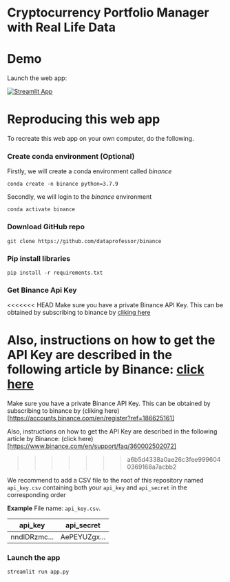 # Cryptocurrency Portfolio Manager with Real Life Data

# Demo

Launch the web app:

[![Streamlit App](https://static.streamlit.io/badges/streamlit_badge_black_white.svg)](https://share.streamlit.io/josecaloca/crypto_portfolio_manager/app.py)

# Reproducing this web app
To recreate this web app on your own computer, do the following.

### Create conda environment (Optional)
Firstly, we will create a conda environment called *binance*
```
conda create -n binance python=3.7.9
```
Secondly, we will login to the *binance* environment
```
conda activate binance
```

###  Download GitHub repo

```
git clone https://github.com/dataprofessor/binance
```

###  Pip install libraries
```
pip install -r requirements.txt
```

### Get Binance Api Key

<<<<<<< HEAD
Make sure you have a private Binance API Key. This can be obtained by subscribing to binance by [cliking here](https://accounts.binance.com/en/register?ref=186625161)

Also, instructions on how to get the API Key are described in the following article by Binance: [click here](https://www.binance.com/en/support/faq/360002502072)
=======
Make sure you have a private Binance API Key. This can be obtained by subscribing to binance by (cliking here)[https://accounts.binance.com/en/register?ref=186625161]

Also, instructions on how to get the API Key are described in the following article by Binance: (click here)[https://www.binance.com/en/support/faq/360002502072]
>>>>>>> a6b5d4338a0ae26c3fee9996040369168a7acbb2

We recommend to add a CSV file to the root of this repository named ```api_key.csv``` containing both your ```api_key``` and ```api_secret``` in the corresponding order

**Example**
File name: ```api_key.csv```.

| api_key                                                          | api_secret                                                       |
|------------------------------------------------------------------|------------------------------------------------------------------|
| nndIDRzmc... | AePEYUZgx... |


###  Launch the app

```
streamlit run app.py
```
